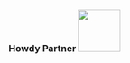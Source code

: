 ### Howdy Partner <img src="https://media.giphy.com/media/H68qSZkEG9qw39YvRD/giphy.gif" width="75px">
